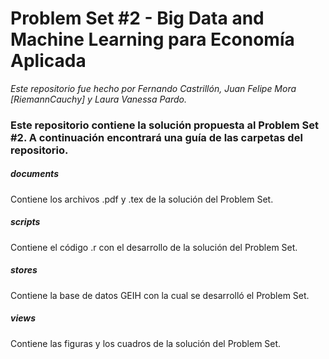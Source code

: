 # Problem Set #2 - Big Data and Machine Learning para Economía Aplicada
_Este repositorio fue hecho por Fernando Castrillón, Juan Felipe Mora [RiemannCauchy] y Laura Vanessa Pardo._

### Este repositorio contiene la solución propuesta al Problem Set #2. A continuación encontrará una guía de las carpetas del repositorio.

##### documents
Contiene los archivos .pdf y .tex de la solución del Problem Set.

##### scripts
Contiene el código .r con el desarrollo de la solución del Problem Set.

##### stores
Contiene la base de datos GEIH con la cual se desarrolló el Problem Set.

##### views
Contiene las figuras y los cuadros de la solución del Problem Set.
